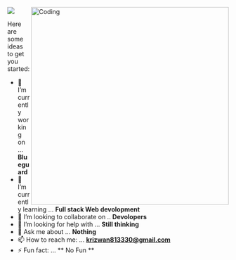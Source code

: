 

![](https://i.imgur.com/MHDBwaV.gif)
<img align="right" alt="Coding" width="450" src="https://camo.githubusercontent.com/cae12fddd9d6982901d82580bdf321d81fb299141098ca1c2d4891870827bf17/68747470733a2f2f6d69726f2e6d656469756d2e636f6d2f6d61782f313336302f302a37513379765349765f7430696f4a2d5a2e676966" >


  
  Here are some ideas to get you started:

- 🔭 I’m currently working on ...   **Blueguard**
- 🌱 I’m currently learning ...  **Full stack Web devolopment**
- 👯 I’m looking to collaborate on ..  **Devolopers**
- 🤔 I’m looking for help with ...  **Still thinking**
- 💬 Ask me about ...  **Nothing**
- 📫 How to reach me: ...  **krizwan813330@gmail.com**
- ⚡ Fun fact: ...  ** No Fun **

